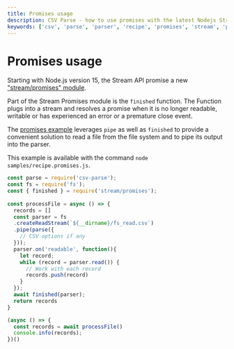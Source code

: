 ```yaml
---
title: Promises usage
description: CSV Parse - how to use promises with the latest Nodejs Stream API.
keywords: ['csv', 'parse', 'parser', 'recipe', 'promises', 'stream', 'pipe', 'read']
---
```


# Promises usage

Starting with Node.js version 15, the Stream API promise a new ["stream/promises" module](https://nodejs.org/api/stream.html#stream_streams_promises_api).

Part of the Stream Promises module is the `finished` function. The Function plugs into a stream and resolves a promise when it is no longer readable, writable or has experienced an error or a premature close event.

The [promises example](https://github.com/adaltas/node-csv-parse/blob/master/samples/recipe.promises.js) leverages `pipe` as well as `finished` to provide a convenient solution to read a file from the file system and to pipe its output into the parser.

This example is available with the command `node samples/recipe.promises.js`.

```js
const parse = require('csv-parse');
const fs = require('fs');
const { finished } = require('stream/promises');
 
const processFile = async () => {
  records = []
  const parser = fs
  .createReadStream(`${__dirname}/fs_read.csv`)
  .pipe(parse({
    // CSV options if any
  }));
  parser.on('readable', function(){
    let record;
    while (record = parser.read()) {
      // Work with each record
      records.push(record)
    }
  });
  await finished(parser);
  return records
}

(async () => {
  const records = await processFile()
  console.info(records);
})()
```
